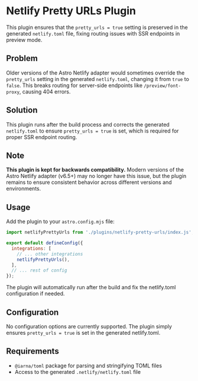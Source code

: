 # Netlify Pretty URLs Plugin

This plugin ensures that the `pretty_urls = true` setting is preserved in the generated
`netlify.toml` file, fixing routing issues with SSR endpoints in preview mode.

## Problem

Older versions of the Astro Netlify adapter would sometimes override the `pretty_urls` setting in
the generated `netlify.toml`, changing it from `true` to `false`. This breaks routing for
server-side endpoints like `/preview/font-proxy`, causing 404 errors.

## Solution

This plugin runs after the build process and corrects the generated `netlify.toml` to ensure
`pretty_urls = true` is set, which is required for proper SSR endpoint routing.

## Note

**This plugin is kept for backwards compatibility.** Modern versions of the Astro Netlify adapter
(v6.5+) may no longer have this issue, but the plugin remains to ensure consistent behavior across
different versions and environments.

## Usage

Add the plugin to your `astro.config.mjs` file:

```js
import netlifyPrettyUrls from './plugins/netlify-pretty-urls/index.js';

export default defineConfig({
  integrations: [
    // ... other integrations
    netlifyPrettyUrls(),
  ],
  // ... rest of config
});
```

The plugin will automatically run after the build and fix the netlify.toml configuration if needed.

## Configuration

No configuration options are currently supported. The plugin simply ensures `pretty_urls = true` is
set in the generated netlify.toml.

## Requirements

- `@iarna/toml` package for parsing and stringifying TOML files
- Access to the generated `.netlify/netlify.toml` file
